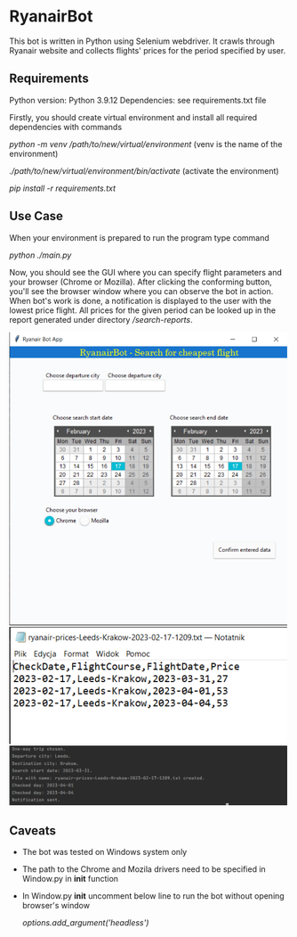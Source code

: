 # RyanairBot

This bot is written in Python using Selenium webdriver. It crawls through Ryanair website and collects flights' prices for the period specified by user. 

## Requirements
Python version: Python 3.9.12
Dependencies: see requirements.txt file

Firstly, you should create virtual environment and install all required dependencies with commands

*python -m venv /path/to/new/virtual/environment* (venv is the name of the environment)

*./path/to/new/virtual/environment/bin/activate* (activate the environment)

*pip install -r requirements.txt*

## Use Case
When your environment is prepared to run the program type command

*python ./main.py*

Now, you should see the GUI where you can specify flight parameters and your browser (Chrome or Mozilla).
After clicking the conforming button, you'll see the browser window where you can observe the bot in action.
When bot's work is done, a notification is displayed to the user with the lowest price flight. All prices for the given period can be looked up in the report generated under directory */search-reports*.

<img src="https://github.com/Magenta24/RyanairBot/blob/main/screenshots/ryanairBot-GUI.PNG" width="500">
<img src="https://github.com/Magenta24/RyanairBot/blob/main/screenshots/ryanair-bot-report-file.PNG" width="500">
<img src="https://github.com/Magenta24/RyanairBot/blob/main/screenshots/ryanair-bit-console.PNG" width="500">

## Caveats
- The bot was tested on Windows system only
- The path to the Chrome and Mozila drivers need to be specified in Window.py in __init__ function
- In Window.py __init__ uncomment below line to run the bot without opening browser's window 

  *options.add_argument('headless')*
  
